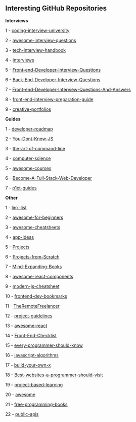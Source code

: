 ## Interesting GitHub Repositories

**Interviews**

1 - [coding-interview-university](https://github.com/jwasham/coding-interview-university)

2 - [awesome-interview-questions](https://github.com/MaximAbramchuck/awesome-interview-questions)

3 - [tech-interview-handbook](https://github.com/yangshun/tech-interview-handbook)

4 - [interviews](https://github.com/kdn251/interviews)

5 - [Front-end-Developer-Interview-Questions](https://github.com/h5bp/Front-end-Developer-Interview-Questions)

6 - [Back-End-Developer-Interview-Questions](https://github.com/arialdomartini/Back-End-Developer-Interview-Questions)

7 - [Front-end-Developer-Interview-Questions-And-Answers](https://github.com/utatti/Front-end-Developer-Interview-Questions-And-Answers) 

8 - [front-end-interview-preparation-guide](https://github.com/Jobeir/front-end-interview-preparation-guide)

9 - [creative-portfolios](https://github.com/iRaul/creative-portfolios)

**Guides**

1 - [developer-roadmap](https://github.com/kamranahmedse/developer-roadmap)

2 - [You-Dont-Know-JS](https://github.com/getify/You-Dont-Know-JS)

3 - [the-art-of-command-line](https://github.com/jlevy/the-art-of-command-line)

4 - [computer-science](https://github.com/ossu/computer-science)

5 - [awesome-courses](https://github.com/prakhar1989/awesome-courses)

6 - [Become-A-Full-Stack-Web-Developer](https://github.com/bmorelli25/Become-A-Full-Stack-Web-Developer)

7 - [p1xt-guides](https://github.com/P1xt/p1xt-guides)


**Other**


1 - [link-list](https://github.com/Vincenius/link-list)

2 - [awesome-for-beginners](https://github.com/MunGell/awesome-for-beginners)

3 - [awesome-cheatsheets](https://github.com/LeCoupa/awesome-cheatsheets)

4 - [app-ideas](https://github.com/florinpop17/app-ideas)

5 - [Projects](https://github.com/karan/Projects)

6 - [Projects-from-Scratch](https://github.com/AlgoryL/Projects-from-Scratch)

7 - [Mind-Expanding-Books](https://github.com/hackerkid/Mind-Expanding-Books)

8 - [awesome-react-components](https://github.com/brillout/awesome-react-components)

9 - [modern-js-cheatsheet](https://github.com/mbeaudru/modern-js-cheatsheet)

10 - [frontend-dev-bookmarks](https://github.com/dypsilon/frontend-dev-bookmarks)

11 - [TheRemoteFreelancer](https://github.com/engineerapart/TheRemoteFreelancer)

12 - [project-guidelines](https://github.com/elsewhencode/project-guidelines)

13 - [awesome-react](https://github.com/enaqx/awesome-react)

14 - [Front-End-Checklist](https://github.com/thedaviddias/Front-End-Checklist)

15 - [every-programmer-should-know](https://github.com/mtdvio/every-programmer-should-know)

16 - [javascript-algorithms](https://github.com/trekhleb/javascript-algorithms)

17 - [build-your-own-x](https://github.com/danistefanovic/build-your-own-x)

18 - [Best-websites-a-programmer-should-visit](https://github.com/sdmg15/Best-websites-a-programmer-should-visit)

19 - [project-based-learning](https://github.com/tuvtran/project-based-learning)

20 -  [awesome](https://github.com/sindresorhus/awesome)

21 - [free-programming-books](https://github.com/EbookFoundation/free-programming-books)

22 - [public-apis](https://github.com/public-apis/public-apis)
